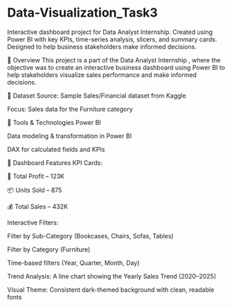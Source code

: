 # Data-Visualization_Task3
Interactive dashboard project for Data Analyst Internship. Created using Power BI with key KPIs, time-series analysis, slicers, and summary cards. Designed to help business stakeholders make informed decisions.

🧾 Overview
This project is a part of the Data Analyst Internship , where the objective was to create an interactive business dashboard using Power BI to help stakeholders visualize sales performance and make informed decisions.

📁 Dataset
Source: Sample Sales/Financial dataset from Kaggle

Focus: Sales data for the Furniture category


🔧 Tools & Technologies
Power BI

Data modeling & transformation in Power BI

DAX for calculated fields and KPIs


📌 Dashboard Features
KPI Cards:

🧾 Total Profit – 123K

📦 Units Sold – 875

💰 Total Sales – 432K


Interactive Filters:

Filter by Sub-Category (Bookcases, Chairs, Sofas, Tables)

Filter by Category (Furniture)

Time-based filters (Year, Quarter, Month, Day)

Trend Analysis: A line chart showing the Yearly Sales Trend (2020–2025)

Visual Theme: Consistent dark-themed background with clean, readable fonts

